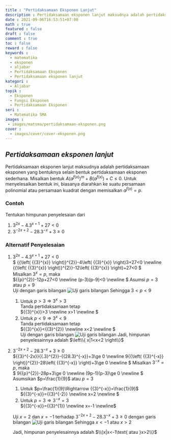 ```yaml
---
title : "Pertidaksamaan Eksponen Lanjut"
description : Pertidaksamaan eksponen lanjut maksudnya adalah pertidaksamaan eksponen yang bentuknya selain bentuk pertidaksamaan eksponen sederhana. Misalkan bentuk A(a^f(x))^m}+B(a^f(x)})+C = 0. Untuk menyelesaikan bentuk ini, biasanya diarahkan ke suatu persamaan polinomial atau persamaan kuadrat dengan memisalkan a^f(x)=p
date : 2021-09-06T16:53:51+07:00
math : true
featured : false
draft : false
comment : true
toc : false
reward : false
keywords : 
  - matematika
  - eksponen
  - aljabar
  - Pertidaksamaan Eksponen
  - Pertidaksamaan eksponen lanjut
kategori : 
  - Aljabar
topik :
  - Eksponen
  - Fungsi Eksponen
  - Pertidaksamaan Eksponen
seri : 
  - Matematika SMA
images : 
 - images/matsma/pertidaksamaan-eksponen.png
cover : 
  - images/cover/cover-eksponen.png 
---
```

## *Pertidaksamaan eksponen lanjut*
Pertidaksamaan eksponen lanjut maksudnya adalah pertidaksamaan eksponen yang bentuknya selain bentuk pertidaksamaan eksponen sederhana. Misalkan bentuk $A{{\left( {{a}^{f(x)}} \right)}^{m}}+B\left( {{a}^{f(x)}} \right)+C\le 0$. Untuk menyelesaikan bentuk ini, biasanya diarahkan ke suatu persamaan polinomial atau persamaan kuadrat dengan memisalkan ${{a}^{f(x)}}=p$.
### Contoh
Tentukan himpunan penyelesaian dari 
1)	${{3}^{2x}}-{{4.3}^{x+1}}+27<0$
2)	${{3}^{-2x+2}}-{{28.3}^{-x}}+3\ge 0$
### Alternatif Penyelesaian
1)	${{3}^{2x}}-{{4.3}^{x+1}}+27<0$  
    $ {{\left( {{3}^{x}} \right)}^{2}}-4\left( {{3}^{x}} \right)3+27<0 \newline  {{\left( {{3}^{x}} \right)}^{2}}-12\left( {{3}^{x}} \right)+27<0 $  
    Misalkan ${{3}^{x}}=p$, maka  
    ${{p}^{2}}-12p+27<0 \newline (p-3)(p-9)<0 \newline $
    Asumsi $p=3$ atau $p=9$  
    Uji dengan garis bilangan
    ![Uji garis bilangan](/images/matsma/eksponen/gabil3.png "Uji dengan garis bilangan")
    Sehingga $3<p<9$  
    1. Untuk $p>3\Rightarrow {{3}^{x}}>3$  
      Tanda pertidaksamaan tetap  
      ${{3}^{x}}>3 \newline x>1 \newline $	
    2. Untuk $p<9\Rightarrow {{3}^{x}}<9$  
      Tanda pertidaksamaan tetap  
      ${{3}^{x}}<{{3}^{2}} \newline x<2 \newline $  
    Uji dengan garis bilangan
    ![Uji garis bilangan](/images/matsma/eksponen/gabil4.png "Uji dengan garis bilangan")
    Jadi, himpunan penyelesainnya adalah $\left\\{ x|1<x<2 \right\\}$
2)	${{3}^{-2x+2}}-{{28.3}^{-x}}+3\ge 0$  
    ${{3}^{-2x}}{{.3}^{2}}-{{28.3}^{-x}}+3\ge 0 \newline 9{{\left( {{3}^{-x}} \right)}^{2}}-28\left( {{3}^{-x}} \right)+3\ge 0 \newline $
    Misalkan ${{3}^{-x}}=p$, maka  
    $ 9{{p}^{2}}-28p+3\ge 0 \newline (9p-1)(p-3)\ge 0 \newline $
    Asumsikan $p=\frac{1}{9}$ atau $p=3$

    1. Untuk $p=\frac{1}{9}\Rightarrow {{3}^{-x}}=\frac{1}{9}$  
      ${{3}^{-x}}={{3}^{-2}} \newline x=2 \newline $
    2. Untuk $p=3\Rightarrow {{3}^{-x}}=3$  
      ${{3}^{-x}}={{3}^{1}} \newline x=-1 \newline$

    Uji $x=2$ dan $x=-1$ terhadap ${{3}^{-2x+2}}-{{28.3}^{-x}}+3\ge 0$ dengan garis bilangan
    ![Uji garis bilangan](/images/matsma/eksponen/gabil5.png "Uji dengan garis bilangan")
    Sehingga $x<-1$ atau $x>2$

    Jadi, himpunan penyelesainnya adalah $\\{x|x<-1\text{ atau }x>2\\}$
